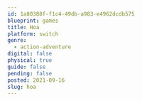```yaml
---
id: 1a80388f-f1c4-49db-a983-e4962dcdb575
blueprint: games
title: Hoa
platform: switch
genre:
  - action-adventure
digital: false
physical: true
guide: false
pending: false
posted: 2021-09-16
slug: hoa
---
```

